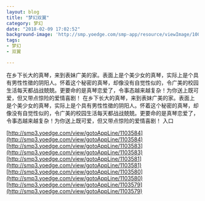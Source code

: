 ```yaml
---
layout: blog
title: "梦幻双翼"
category: 梦幻
date: "2018-02-09 17:02:52"
background-image: 'http://smp.yoedge.com/smp-app/resource/viewImage/1003505appline.png'
tags:
- 梦幻
- 双翼

---
```

在乡下长大的真琴，来到表妹广美的家。表面上是个美少女的真琴，实际上是个具有男性性徵的阴阳人。怀着这个秘密的真琴，却像没有自觉性似的，令广美的校园生活每天都战战兢兢。更要命的是真琴恋爱了，令事态越来越复杂！为你送上既可爱，但又带点惊险的爱情喜剧！
在乡下长大的真琴，来到表妹广美的家。表面上是个美少女的真琴，实际上是个具有男性性徵的阴阳人。怀着这个秘密的真琴，却像没有自觉性似的，令广美的校园生活每天都战战兢兢。更要命的是真琴恋爱了，令事态越来越复杂！为你送上既可爱，但又带点惊险的爱情喜剧！
入口

[http://smp3.yoedge.com/view/gotoAppLine/1103584](http://smp3.yoedge.com/view/gotoAppLine/1103584)
[http://smp3.yoedge.com/view/gotoAppLine/1103583](http://smp3.yoedge.com/view/gotoAppLine/1103583)
[http://smp3.yoedge.com/view/gotoAppLine/1103581](http://smp3.yoedge.com/view/gotoAppLine/1103581)
[http://smp3.yoedge.com/view/gotoAppLine/1103580](http://smp3.yoedge.com/view/gotoAppLine/1103580)
[http://smp3.yoedge.com/view/gotoAppLine/1103579](http://smp3.yoedge.com/view/gotoAppLine/1103579)

        
